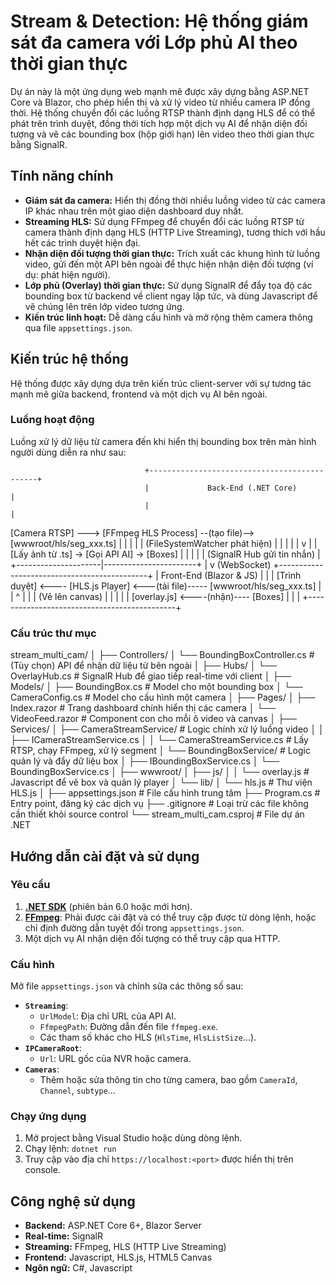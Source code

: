 ﻿# Stream & Detection: Hệ thống giám sát đa camera với Lớp phủ AI theo thời gian thực

Dự án này là một ứng dụng web mạnh mẽ được xây dựng bằng ASP.NET Core và Blazor, cho phép hiển thị và xử lý video từ nhiều camera IP đồng thời. Hệ thống chuyển đổi các luồng RTSP thành định dạng HLS để có thể phát trên trình duyệt, đồng thời tích hợp một dịch vụ AI để nhận diện đối tượng và vẽ các bounding box (hộp giới hạn) lên video theo thời gian thực bằng SignalR.

## Tính năng chính

-   **Giám sát đa camera:** Hiển thị đồng thời nhiều luồng video từ các camera IP khác nhau trên một giao diện dashboard duy nhất.
-   **Streaming HLS:** Sử dụng FFmpeg để chuyển đổi các luồng RTSP từ camera thành định dạng HLS (HTTP Live Streaming), tương thích với hầu hết các trình duyệt hiện đại.
-   **Nhận diện đối tượng thời gian thực:** Trích xuất các khung hình từ luồng video, gửi đến một API bên ngoài để thực hiện nhận diện đối tượng (ví dụ: phát hiện người).
-   **Lớp phủ (Overlay) thời gian thực:** Sử dụng SignalR để đẩy tọa độ các bounding box từ backend về client ngay lập tức, và dùng Javascript để vẽ chúng lên trên lớp video tương ứng.
-   **Kiến trúc linh hoạt:** Dễ dàng cấu hình và mở rộng thêm camera thông qua file `appsettings.json`.

## Kiến trúc hệ thống

Hệ thống được xây dựng dựa trên kiến trúc client-server với sự tương tác mạnh mẽ giữa backend, frontend và một dịch vụ AI bên ngoài.

### Luồng hoạt động

Luồng xử lý dữ liệu từ camera đến khi hiển thị bounding box trên màn hình người dùng diễn ra như sau:


                                  +---------------------------------------------+
                                  |             Back-End (.NET Core)            |
                                  |                                             |

[Camera RTSP] ---> [FFmpeg HLS Process] --(tạo file)--> [wwwroot/hls/seg_xxx.ts]     |
|                     |                       |
|        (FileSystemWatcher phát hiện)        |
|                     |                       |
|                     v                       |
| [Lấy ảnh từ .ts] -> [Gọi API AI] -> [Boxes] |
|                     |                       |
|      (SignalR Hub gửi tin nhắn)            |
+---------------------|-----------------------+
|
v (WebSocket)
+---------------------------------------------+
|           Front-End (Blazor & JS)           |
|                                             |
[Trình duyệt] <---- [HLS.js Player] <---(tải file)----- [wwwroot/hls/seg_xxx.ts]     |
|                     ^                       |
|                     | (Vẽ lên canvas)       |
|                     |                       |
| [overlay.js] <----(nhận)---- [Boxes]         |
|                                             |
+---------------------------------------------+


### Cấu trúc thư mục


stream_multi_cam/
│
├── Controllers/
│   └── BoundingBoxController.cs      # (Tùy chọn) API để nhận dữ liệu từ bên ngoài
│
├── Hubs/
│   └── OverlayHub.cs                 # SignalR Hub để giao tiếp real-time với client
│
├── Models/
│   ├── BoundingBox.cs                # Model cho một bounding box
│   └── CameraConfig.cs               # Model cho cấu hình một camera
│
├── Pages/
│   ├── Index.razor                   # Trang dashboard chính hiển thị các camera
│   └── VideoFeed.razor               # Component con cho mỗi ô video và canvas
│
├── Services/
│   ├── CameraStreamService/          # Logic chính xử lý luồng video
│   │   ├── ICameraStreamService.cs
│   │   └── CameraStreamService.cs    # Lấy RTSP, chạy FFmpeg, xử lý segment
│   └── BoundingBoxService/           # Logic quản lý và đẩy dữ liệu box
│       ├── IBoundingBoxService.cs
│       └── BoundingBoxService.cs
│
├── wwwroot/
│   ├── js/
│   │   └── overlay.js                # Javascript để vẽ box và quản lý player
│   └── lib/
│       └── hls.js                    # Thư viện HLS.js
│
├── appsettings.json                  # File cấu hình trung tâm
├── Program.cs                        # Entry point, đăng ký các dịch vụ
├── .gitignore                        # Loại trừ các file không cần thiết khỏi source control
└── stream_multi_cam.csproj           # File dự án .NET


## Hướng dẫn cài đặt và sử dụng

### Yêu cầu
1.  **[.NET SDK](https://dotnet.microsoft.com/download)** (phiên bản 6.0 hoặc mới hơn).
2.  **[FFmpeg](https://ffmpeg.org/download.html)**: Phải được cài đặt và có thể truy cập được từ dòng lệnh, hoặc chỉ định đường dẫn tuyệt đối trong `appsettings.json`.
3.  Một dịch vụ AI nhận diện đối tượng có thể truy cập qua HTTP.

### Cấu hình
Mở file `appsettings.json` và chỉnh sửa các thông số sau:

-   **`Streaming`**:
    -   `UrlModel`: Địa chỉ URL của API AI.
    -   `FfmpegPath`: Đường dẫn đến file `ffmpeg.exe`.
    -   Các tham số khác cho HLS (`HlsTime`, `HlsListSize`...).
-   **`IPCameraRoot`**:
    -   `Url`: URL gốc của NVR hoặc camera.
-   **`Cameras`**:
    -   Thêm hoặc sửa thông tin cho từng camera, bao gồm `CameraId`, `Channel`, `subtype`...

### Chạy ứng dụng
1.  Mở project bằng Visual Studio hoặc dùng dòng lệnh.
2.  Chạy lệnh: `dotnet run`
3.  Truy cập vào địa chỉ `https://localhost:<port>` được hiển thị trên console.

## Công nghệ sử dụng
-   **Backend:** ASP.NET Core 6+, Blazor Server
-   **Real-time:** SignalR
-   **Streaming:** FFmpeg, HLS (HTTP Live Streaming)
-   **Frontend:** Javascript, HLS.js, HTML5 Canvas
-   **Ngôn ngữ:** C#, Javascript
